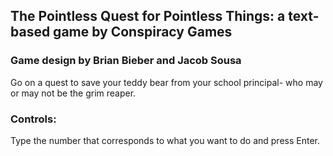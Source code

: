 ## The Pointless Quest for Pointless Things: a text- based game by Conspiracy Games
### Game design by Brian Bieber and Jacob Sousa
Go on a quest to save your teddy bear from your school principal- who may or may not be the grim reaper.
### Controls:
Type the number that corresponds to what you want to do and press Enter.
